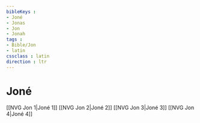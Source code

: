 ```yaml
---
bibleKeys : 
- Joné
- Jonas
- Jon
- Jonah
tags : 
- Bible/Jon
- latin
cssclass : latin
direction : ltr
---
```


# Joné

[[NVG Jon 1|Joné 1]]
[[NVG Jon 2|Joné 2]]
[[NVG Jon 3|Joné 3]]
[[NVG Jon 4|Joné 4]]
